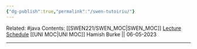```yaml
---
{"dg-publish":true,"permalink":"/swen-tutoiriu/"}
---
```


Related: #java
Contents: [[SWEN221/SWEN_MOC\|SWEN_MOC]]
[Lecture Schedule](https://ecs.wgtn.ac.nz/Courses/SWEN221_2023T1/LectureSchedule)
[[UNI MOC\|UNI MOC]]
Hamish Burke || 06-05-2023
***
